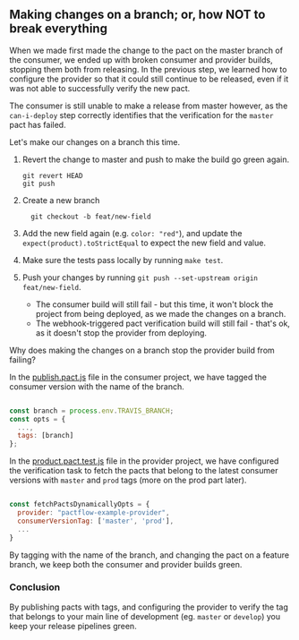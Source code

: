 ## Making changes on a branch; or, how NOT to break everything

When we made first made the change to the pact on the master branch of the consumer, we ended up with broken consumer and provider builds, stopping them both from releasing. In the previous step, we learned how to configure the provider so that it could still continue to be released, even if it was not able to successfully verify the new pact.

The consumer is still unable to make a release from master however, as the `can-i-deploy` step correctly identifies that the verification for the `master` pact has failed.

Let's make our changes on a branch this time.

1. Revert the change to master and push to make the build go green again.

    ```
    git revert HEAD
    git push
    ```

1. Create a new branch

    ```
      git checkout -b feat/new-field
    ```

1. Add the new field again (e.g. `color: "red"`), and update the `expect(product).toStrictEqual` to expect the new field and value.

1. Make sure the tests pass locally by running `make test`.

1. Push your changes by running `git push --set-upstream origin feat/new-field`.
    * The consumer build will still fail - but this time, it won't block the project from being deployed, as we made the changes on a branch.
    * The webhook-triggered pact verification build will still fail - that's ok, as it doesn't stop the provider from deploying.

Why does making the changes on a branch stop the provider build from failing?

In the [publish.pact.js](https://github.com/pactflow/example-consumer/blob/master/publish.pact.js) file in the consumer project, we have tagged the consumer version with the name of the branch.

```js

const branch = process.env.TRAVIS_BRANCH;
const opts = {
  ...,
  tags: [branch]
};
```

In the [product.pact.test.js](https://github.com/pactflow/example-provider/blob/master/product/product.pact.test.js) file in the provider project, we have configured the verification task to fetch the pacts that belong to the latest consumer versions with `master` and `prod` tags (more on the prod part later).

```js

const fetchPactsDynamicallyOpts = {
  provider: "pactflow-example-provider",
  consumerVersionTag: ['master', 'prod'],
  ...
}
```

By tagging with the name of the branch, and changing the pact on a feature branch, we keep both the consumer and provider builds green.

### Conclusion

By publishing pacts with tags, and configuring the provider to verify the tag that belongs to your main line of development (eg. `master` or `develop`) you keep your release pipelines green.
